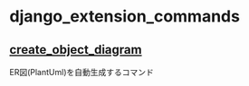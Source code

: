 # django_extension_commands


## [create_object_diagram](./doc/create_object_diagram.md)
ER図(PlantUml)を自動生成するコマンド
